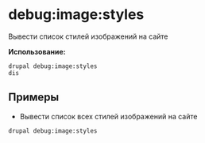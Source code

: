 # debug:image:styles
Вывести список стилей изображений на сайте

**Использование:**
```
drupal debug:image:styles
dis
```

## Примеры
* Вывести список всех стилей изображений на сайте
```
drupal debug:image:styles
```
